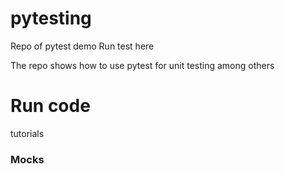# pytesting
Repo of pytest demo
Run test here

The repo shows how to use pytest for unit testing among others

# Run code
tutorials 
### Mocks
